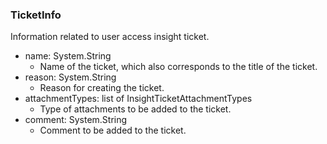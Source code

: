 ### TicketInfo
Information related to user access insight ticket.

- name: System.String
  - Name of the ticket, which also corresponds to the title of the ticket.
- reason: System.String
  - Reason for creating the ticket.
- attachmentTypes: list of InsightTicketAttachmentTypes
  - Type of attachments to be added to the ticket.
- comment: System.String
  - Comment to be added to the ticket.

